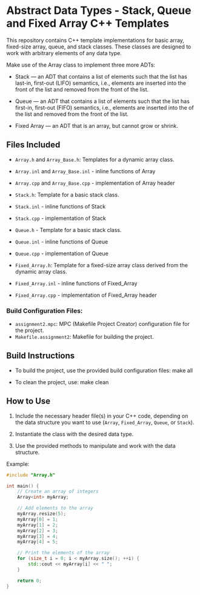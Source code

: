 # Abstract Data Types - Stack, Queue and Fixed Array C++ Templates

This repository contains C++ template implementations for basic array, fixed-size array, queue, and stack classes. These classes are designed to work with arbitrary elements of any data type.

Make use of the Array class to implement three more ADTs:

- Stack — an ADT that contains a list of elements such that the list has last-in, first-out (LIFO)
semantics, i.e., elements are inserted into the front of the list and removed from the front of
the list.

- Queue — an ADT that contains a list of elements such that the list has first-in, first-out (FIFO)
semantics, i.e., elements are inserted into the of the list and removed from the front of the list.

- Fixed Array — an ADT that is an array, but cannot grow or shrink.


## Files Included

- `Array.h` and `Array_Base.h`: Templates for a dynamic array class.
- `Array.inl` and `Array_Base.inl` - inline functions of Array
- `Array.cpp` and `Array_Base.cpp` - implementation of Array header

- `Stack.h`: Template for a basic stack class.
- `Stack.inl` - inline functions of Stack
- `Stack.cpp` - implementation of Stack
  
- `Queue.h` - Template for a basic stack class.
- `Queue.inl` - inline functions of Queue
- `Queue.cpp` - implementation of Queue
  
- `Fixed_Array.h`: Template for a fixed-size array class derived from the dynamic array class.
- `Fixed_Array.inl` - inline functions of Fixed_Array
- `Fixed_Array.cpp` - implementation of Fixed_Array header

### Build Configuration Files:
- `assignment2.mpc`: MPC (Makefile Project Creator) configuration file for the project.
- `Makefile.assignment2`: Makefile for building the project.


## Build Instructions
- To build the project, use the provided build configuration files:
  make all
  
- To clean the project, use:
  make clean

## How to Use

1. Include the necessary header file(s) in your C++ code, depending on the data structure you want to use (`Array`, `Fixed_Array`, `Queue`, or `Stack`).

2. Instantiate the class with the desired data type.

3. Use the provided methods to manipulate and work with the data structure.

Example:

```cpp
#include "Array.h"

int main() {
    // Create an array of integers
    Array<int> myArray;

    // Add elements to the array
    myArray.resize(5);
    myArray[0] = 1;
    myArray[1] = 2;
    myArray[2] = 3;
    myArray[3] = 4;
    myArray[4] = 5;

    // Print the elements of the array
    for (size_t i = 0; i < myArray.size(); ++i) {
        std::cout << myArray[i] << " ";
    }

    return 0;
}

